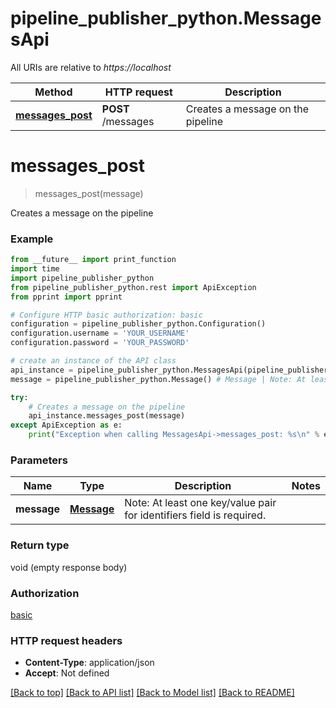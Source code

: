 # pipeline_publisher_python.MessagesApi

All URIs are relative to *https://localhost*

Method | HTTP request | Description
------------- | ------------- | -------------
[**messages_post**](MessagesApi.md#messages_post) | **POST** /messages | Creates a message on the pipeline


# **messages_post**
> messages_post(message)

Creates a message on the pipeline

### Example
```python
from __future__ import print_function
import time
import pipeline_publisher_python
from pipeline_publisher_python.rest import ApiException
from pprint import pprint

# Configure HTTP basic authorization: basic
configuration = pipeline_publisher_python.Configuration()
configuration.username = 'YOUR_USERNAME'
configuration.password = 'YOUR_PASSWORD'

# create an instance of the API class
api_instance = pipeline_publisher_python.MessagesApi(pipeline_publisher_python.ApiClient(configuration))
message = pipeline_publisher_python.Message() # Message | Note: At least one key/value pair for identifiers field is required.

try:
    # Creates a message on the pipeline
    api_instance.messages_post(message)
except ApiException as e:
    print("Exception when calling MessagesApi->messages_post: %s\n" % e)
```

### Parameters

Name | Type | Description  | Notes
------------- | ------------- | ------------- | -------------
 **message** | [**Message**](Message.md)| Note: At least one key/value pair for identifiers field is required. | 

### Return type

void (empty response body)

### Authorization

[basic](../README.md#basic)

### HTTP request headers

 - **Content-Type**: application/json
 - **Accept**: Not defined

[[Back to top]](#) [[Back to API list]](../README.md#documentation-for-api-endpoints) [[Back to Model list]](../README.md#documentation-for-models) [[Back to README]](../README.md)

